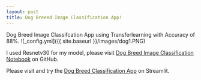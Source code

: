 ```yaml
---
layout: post
title: Dog Breeed Image Classification App!
---
```

Dog Breed Image Classifcation App using Transferlearning with Accuracy of 88%.
![_config.yml]({{ site.baseurl }}/images/dog1.PNG)

I used Resnetv30 for my model, please visit [Dog Breed Image Classification Notebook](https://github.com/Carlos-Lesser/dog_app) on GitHub.

Please visit and try the [Dog Breed Classification App](https://carlos-lesser-dog-app-dog-app-38wto4.streamlitapp.com/) on Streamlit.

